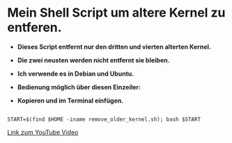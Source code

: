 # Mein Shell Script um altere Kernel zu entferen.

* **Dieses Script entfernt nur den dritten und vierten alterten Kernel.**

* **Die zwei neusten werden nicht entfernt sie bleiben.**

* **Ich verwende es in Debian und Ubuntu.**

* **Bedienung möglich über diesen Einzeiler:**

* **Kopieren und im Terminal einfügen.**

```

START=$(find $HOME -iname remove_older_kernel.sh); bash $START

```

[Link zum YouTube Video](https://www.youtube.com/watch?v=NwxrXy_nUPw)
